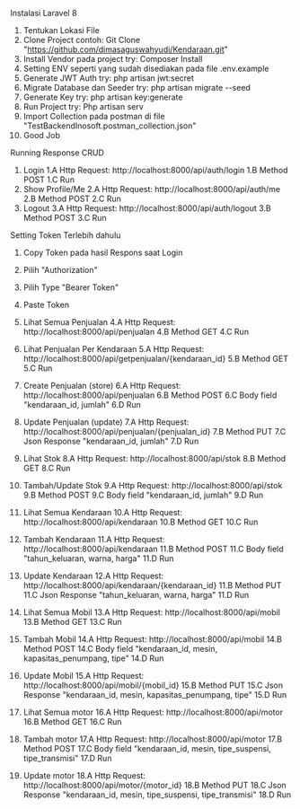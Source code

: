 Instalasi Laravel 8
1. Tentukan Lokasi File
2. Clone Project contoh: Git Clone "https://github.com/dimasaguswahyudi/Kendaraan.git"
3. Install Vendor pada project try: Composer Install
4. Setting ENV seperti yang sudah disediakan pada file .env.example
5. Generate JWT Auth try: php artisan jwt:secret
6. Migrate Database dan Seeder try: php artisan migrate --seed
7. Generate Key try: php artisan key:generate
8. Run Project try: Php artisan serv
9. Import Collection pada postman di file "TestBackendInosoft.postman_collection.json"
10. Good Job

Running Response CRUD

1. Login
    1.A Http Request: http://localhost:8000/api/auth/login
    1.B Method POST
    1.C Run
2. Show Profile/Me
    2.A Http Request: http://localhost:8000/api/auth/me
    2.B Method POST
    2.C Run
3. Logout
    3.A Http Request: http://localhost:8000/api/auth/logout
    3.B Method POST
    3.C Run

Setting Token Terlebih dahulu
1. Copy Token pada hasil Respons saat Login
2. Pilih "Authorization"
3. Pilih Type "Bearer Token"
4. Paste Token

4. Lihat Semua Penjualan
    4.A Http Request: http://localhost:8000/api/penjualan
    4.B Method GET
    4.C Run
5. Lihat Penjualan Per Kendaraan
    5.A Http Request: http://localhost:8000/api/getpenjualan/{kendaraan_id}
    5.B Method GET
    5.C Run
6. Create Penjualan (store)
    6.A Http Request: http://localhost:8000/api/penjualan
    6.B Method POST
    6.C Body field "kendaraan_id, jumlah"
    6.D Run
7. Update Penjualan (update)
    7.A Http Request: http://localhost:8000/api/penjualan/{penjualan_id}
    7.B Method PUT
    7.C Json Response "kendaraan_id, jumlah"
    7.D Run
8. Lihat Stok
    8.A Http Request: http://localhost:8000/api/stok
    8.B Method GET
    8.C Run
9. Tambah/Update Stok
    9.A Http Request: http://localhost:8000/api/stok
    9.B Method POST
    9.C Body field "kendaraan_id, jumlah"
    9.D Run
10. Lihat Semua Kendaraan
    10.A Http Request: http://localhost:8000/api/kendaraan
    10.B Method GET
    10.C Run
11. Tambah Kendaraan
    11.A Http Request: http://localhost:8000/api/kendaraan
    11.B Method POST
    11.C Body field "tahun_keluaran, warna, harga"
    11.D Run
12. Update Kendaraan
    12.A Http Request: http://localhost:8000/api/kendaraan/{kendaraan_id}
    11.B Method PUT
    11.C Json Response "tahun_keluaran, warna, harga"
    11.D Run
13. Lihat Semua Mobil
    13.A Http Request: http://localhost:8000/api/mobil
    13.B Method GET
    13.C Run
14. Tambah Mobil
    14.A Http Request: http://localhost:8000/api/mobil
    14.B Method POST
    14.C Body field "kendaraan_id, mesin, kapasitas_penumpang, tipe"
    14.D Run
15. Update Mobil
    15.A Http Request: http://localhost:8000/api/mobil/{mobil_id}
    15.B Method PUT
    15.C Json Response "kendaraan_id, mesin, kapasitas_penumpang, tipe"
    15.D Run
16. Lihat Semua motor
    16.A Http Request: http://localhost:8000/api/motor
    16.B Method GET
    16.C Run
17. Tambah motor
    17.A Http Request: http://localhost:8000/api/motor
    17.B Method POST
    17.C Body field "kendaraan_id, mesin, tipe_suspensi, tipe_transmisi"
    17.D Run
18. Update motor
    18.A Http Request: http://localhost:8000/api/motor/{motor_id}
    18.B Method PUT
    18.C Json Response "kendaraan_id, mesin, tipe_suspensi, tipe_transmisi"
    18.D Run

